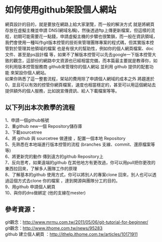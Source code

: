 # 如何使用github架設個人網站 

網頁設計的目的，就是要放在網路上給大家瀏覽，而一般的解決方式 就是將網頁存放在虛擬主機並申請 DNS(網域名稱)，然後透過ftp上傳更新檔案，但這樣的流程，初期可能需要花一點錢，申請虛擬主機的步驟也很繁鎖，而一般在資訊領域，我們會使用一種叫作git版本控管的技術來管理團隊專案的程式碼，但其實版本控管對於管理其他領域的檔案 也是有很大的幫助性，例如你的個人網頁檔案、doc文件、甚至是ps設計檔 等，如果不了解版本控管可以先去google一下版本控管大致的觀念，這部份的網路中文資源也已經相當完備，而本篇最主要就是教導你，如何利用版本控管服務商 github來管理你的個人網站 並利用 github 提供的配套功能 來架設你個人網站。
<br />
如果你熟悉了這一整套流程，架站的費用除了申請個人網域的成本之外 將趨進於0，並且可以有效的控管你網頁檔案，速度也相當穩定的，甚至可以用這個網站去提供額外的個人服務，比如說宣傳資訊、給人下載檔案等等。

## 以下列出本次教學的流程

1、申請一個github帳號<br />
2、重github new一個 Repository儲存庫<br />
3、下載sourcetree<br />
4、將 github 與 sourcetree 做連接 ，配置一個本地 Repository<br />
5、先熟悉在本地端進行版本控管的流程 (branches 支線、commit、還原檔案等等)<br />
6、將更新完的動作 傳到遠方的github Repository上<br />
7、反向思考，如果遠端的github 在其他地方有更改過，你可以用pull把你更改的東西拉回來，了解多人團隊工作的原理<br />
8、了解基本的github 使用方式，你可以將別人的專案clone 回來，別人也可以透過這個方式去clone 你的檔案 ，達到開源與團隊分工的目的。<br />
9、用github 申請個人網頁<br />
10、與你的dns做綁定 (他的支線在mester)<br />

## 參考資源：

git觀念：http://www.mrmu.com.tw/2011/05/06/git-tutorial-for-beginner/<br />
git觀念：http://www.ithome.com.tw/news/95283<br />
github 建立個人網頁 ：http://ithelp.ithome.com.tw/articles/10171911<br />
